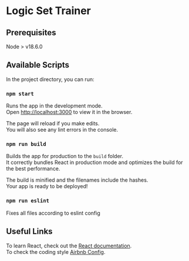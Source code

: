 # Logic Set Trainer

## Prerequisites
Node > v18.6.0


## Available Scripts

In the project directory, you can run:

### `npm start`

Runs the app in the development mode.\
Open [http://localhost:3000](http://localhost:3000) to view it in the browser.

The page will reload if you make edits.\
You will also see any lint errors in the console.

### `npm run build`
Builds the app for production to the `build` folder.\
It correctly bundles React in production mode and optimizes the build for the best performance.

The build is minified and the filenames include the hashes.\
Your app is ready to be deployed!

### `npm run eslint`
Fixes all files according to eslint config

## Useful Links

To learn React, check out the [React documentation](https://reactjs.org/). \
To check the coding style [Airbnb Config](https://github.com/airbnb/javascript).

